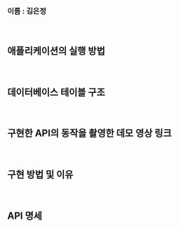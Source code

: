 
### 이름 : 김은정

</br>

## 애플리케이션의 실행 방법

</br>

## 데이터베이스 테이블 구조

</br>

## 구현한 API의 동작을 촬영한 데모 영상 링크

</br>

## 구현 방법 및 이유

</br>

## API 명세
